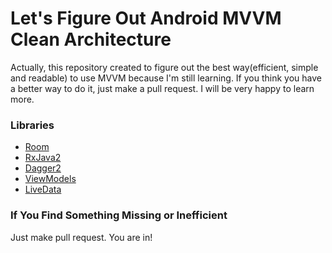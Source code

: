 # Let's Figure Out Android MVVM Clean Architecture
Actually, this repository created to figure out the best way(efficient, simple and readable) to use MVVM because I'm still learning. If you think you have a better way to do it, just make a pull request. I will be very happy to learn more.

### Libraries
- [Room](https://developer.android.com/topic/libraries/architecture/room)
- [RxJava2](https://github.com/ReactiveX/RxJava)
- [Dagger2](https://github.com/google/dagger)
- [ViewModels](https://developer.android.com/topic/libraries/architecture/viewmodel)
- [LiveData](https://developer.android.com/topic/libraries/architecture/livedata)

### If You Find Something Missing or Inefficient
Just make pull request. You are in!
